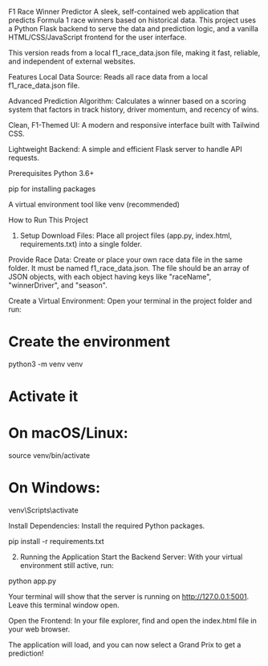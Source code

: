 F1 Race Winner Predictor
A sleek, self-contained web application that predicts Formula 1 race winners based on historical data. This project uses a Python Flask backend to serve the data and prediction logic, and a vanilla HTML/CSS/JavaScript frontend for the user interface.

This version reads from a local f1_race_data.json file, making it fast, reliable, and independent of external websites.

Features
Local Data Source: Reads all race data from a local f1_race_data.json file.

Advanced Prediction Algorithm: Calculates a winner based on a scoring system that factors in track history, driver momentum, and recency of wins.

Clean, F1-Themed UI: A modern and responsive interface built with Tailwind CSS.

Lightweight Backend: A simple and efficient Flask server to handle API requests.

Prerequisites
Python 3.6+

pip for installing packages

A virtual environment tool like venv (recommended)

How to Run This Project
1. Setup
Download Files: Place all project files (app.py, index.html, requirements.txt) into a single folder.

Provide Race Data: Create or place your own race data file in the same folder. It must be named f1_race_data.json. The file should be an array of JSON objects, with each object having keys like "raceName", "winnerDriver", and "season".

Create a Virtual Environment: Open your terminal in the project folder and run:

# Create the environment
python3 -m venv venv

# Activate it
# On macOS/Linux:
source venv/bin/activate
# On Windows:
venv\Scripts\activate

Install Dependencies: Install the required Python packages.

pip install -r requirements.txt

2. Running the Application
Start the Backend Server: With your virtual environment still active, run:

python app.py

Your terminal will show that the server is running on http://127.0.0.1:5001. Leave this terminal window open.

Open the Frontend: In your file explorer, find and open the index.html file in your web browser.

The application will load, and you can now select a Grand Prix to get a prediction!